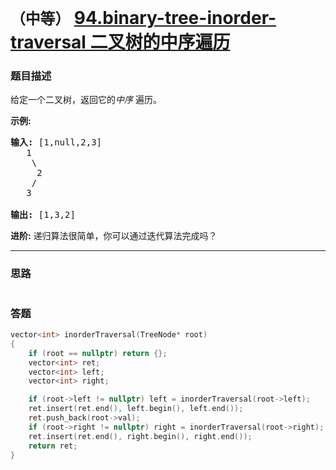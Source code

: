 # `（中等）`  [94.binary-tree-inorder-traversal 二叉树的中序遍历](https://leetcode-cn.com/problems/binary-tree-inorder-traversal/)

### 题目描述
<p>给定一个二叉树，返回它的<em>中序&nbsp;</em>遍历。</p>

<p><strong>示例:</strong></p>

<pre><strong>输入:</strong> [1,null,2,3]
   1
    \
     2
    /
   3

<strong>输出:</strong> [1,3,2]</pre>

<p><strong>进阶:</strong>&nbsp;递归算法很简单，你可以通过迭代算法完成吗？</p>


---
### 思路
```
```

### 答题
``` C++
vector<int> inorderTraversal(TreeNode* root)
{
	if (root == nullptr) return {};
	vector<int> ret;
	vector<int> left;
	vector<int> right;

	if (root->left != nullptr) left = inorderTraversal(root->left);
	ret.insert(ret.end(), left.begin(), left.end());
	ret.push_back(root->val);
	if (root->right != nullptr) right = inorderTraversal(root->right);
	ret.insert(ret.end(), right.begin(), right.end());
	return ret;
}
```
